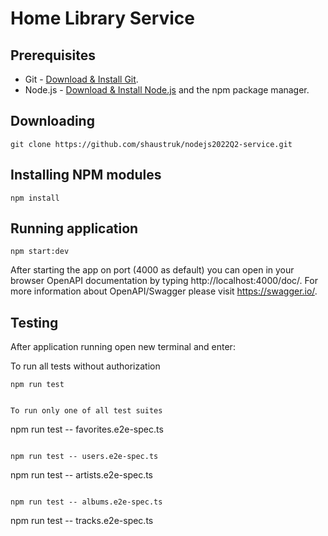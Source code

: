 # Home Library Service

## Prerequisites

- Git - [Download & Install Git](https://git-scm.com/downloads).
- Node.js - [Download & Install Node.js](https://nodejs.org/en/download/) and the npm package manager.

## Downloading

```
git clone https://github.com/shaustruk/nodejs2022Q2-service.git
```

## Installing NPM modules

```
npm install
```

## Running application

```
npm start:dev
```

After starting the app on port (4000 as default) you can open
in your browser OpenAPI documentation by typing http://localhost:4000/doc/.
For more information about OpenAPI/Swagger please visit https://swagger.io/.

## Testing

After application running open new terminal and enter:

To run all tests without authorization

```
npm run test
```
```

To run only one of all test suites
```

npm run test -- favorites.e2e-spec.ts
```

npm run test -- users.e2e-spec.ts
```

npm run test -- artists.e2e-spec.ts
```

npm run test -- albums.e2e-spec.ts
```

npm run test -- tracks.e2e-spec.ts
```

